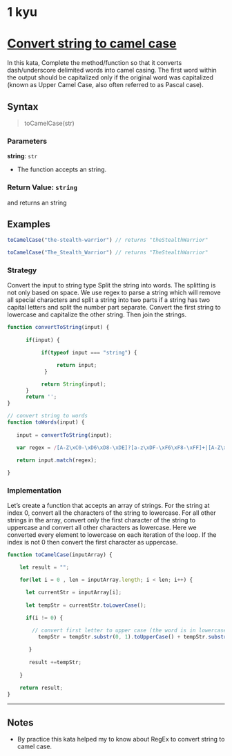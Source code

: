 # 1 kyu
# [Convert string to camel case](https://www.codewars.com/kata/517abf86da9663f1d2000003/train/javascript)

In this kata, Complete the method/function so that it converts dash/underscore delimited words into camel casing. The first word within the output should be capitalized only if the original word was capitalized (known as Upper Camel Case, also often referred to as Pascal case).

## Syntax

> toCamelCase(str)

### Parameters

**string**: `str`

- The function accepts an string.

### Return Value: `string`

 and returns an string
## Examples

```js
toCamelCase("the-stealth-warrior") // returns "theStealthWarrior"

toCamelCase("The_Stealth_Warrior") // returns "TheStealthWarrior"
```

### Strategy

Convert the input to string type
Split the string into words. The splitting is not only based on space. We use regex to parse a string which will remove all special characters and split a string into two parts if a string has two capital letters and split the number part separate.
Convert the first string to lowercase and capitalize the other string. Then join the strings.

```js
function convertToString(input) {
  
      if(input) {

           if(typeof input === "string") {

                return input;
            }

           return String(input);
      }
      return '';
}

// convert string to words
function toWords(input) {
  
   input = convertToString(input);

   var regex = /[A-Z\xC0-\xD6\xD8-\xDE]?[a-z\xDF-\xF6\xF8-\xFF]+|[A-Z\xC0-\xD6\xD8-\xDE]+(?![a-z\xDF-\xF6\xF8-\xFF])|\d+/g;

   return input.match(regex);
  
}

```

### Implementation

Let’s create a function that accepts an array of strings. For the string at index 0, convert all the characters of the string to lowercase. For all other strings in the array, convert only the first character of the string to uppercase and convert all other characters as lowercase.
Here we converted every element to lowercase on each iteration of the loop. If the index is not 0 then convert the first character as uppercase.


```js
function toCamelCase(inputArray) {

    let result = "";

    for(let i = 0 , len = inputArray.length; i < len; i++) {

      let currentStr = inputArray[i];
	
      let tempStr = currentStr.toLowerCase();

      if(i != 0) {
	
        // convert first letter to upper case (the word is in lowercase) 
          tempStr = tempStr.substr(0, 1).toUpperCase() + tempStr.substr(1);

       }
      
       result +=tempStr;
      
    }
  
    return result;
}
```


---

## Notes

* By practice this kata helped my to know about RegEx to convert string to camel case.
